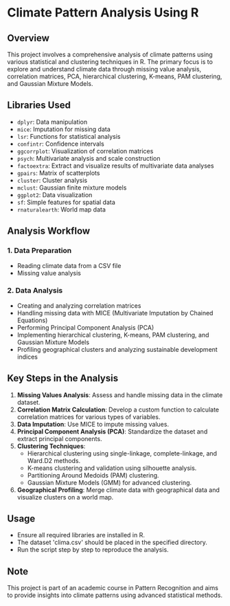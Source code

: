# Climate Pattern Analysis Using R

## Overview

This project involves a comprehensive analysis of climate patterns using various statistical and clustering techniques in R. The primary focus is to explore and understand climate data through missing value analysis, correlation matrices, PCA, hierarchical clustering, K-means, PAM clustering, and Gaussian Mixture Models.

## Libraries Used
- `dplyr`: Data manipulation
- `mice`: Imputation for missing data
- `lsr`: Functions for statistical analysis
- `confintr`: Confidence intervals
- `ggcorrplot`: Visualization of correlation matrices
- `psych`: Multivariate analysis and scale construction
- `factoextra`: Extract and visualize results of multivariate data analyses
- `gpairs`: Matrix of scatterplots
- `cluster`: Cluster analysis
- `mclust`: Gaussian finite mixture models
- `ggplot2`: Data visualization
- `sf`: Simple features for spatial data
- `rnaturalearth`: World map data

## Analysis Workflow

### 1. Data Preparation
- Reading climate data from a CSV file
- Missing value analysis

### 2. Data Analysis
- Creating and analyzing correlation matrices
- Handling missing data with MICE (Multivariate Imputation by Chained Equations)
- Performing Principal Component Analysis (PCA)
- Implementing hierarchical clustering, K-means, PAM clustering, and Gaussian Mixture Models
- Profiling geographical clusters and analyzing sustainable development indices

## Key Steps in the Analysis

1. **Missing Values Analysis**: Assess and handle missing data in the climate dataset.
2. **Correlation Matrix Calculation**: Develop a custom function to calculate correlation matrices for various types of variables.
3. **Data Imputation**: Use MICE to impute missing values.
4. **Principal Component Analysis (PCA)**: Standardize the dataset and extract principal components.
5. **Clustering Techniques**:
   - Hierarchical clustering using single-linkage, complete-linkage, and Ward.D2 methods.
   - K-means clustering and validation using silhouette analysis.
   - Partitioning Around Medoids (PAM) clustering.
   - Gaussian Mixture Models (GMM) for advanced clustering.
6. **Geographical Profiling**: Merge climate data with geographical data and visualize clusters on a world map.

## Usage

- Ensure all required libraries are installed in R.
- The dataset 'clima.csv' should be placed in the specified directory.
- Run the script step by step to reproduce the analysis.

## Note

This project is part of an academic course in Pattern Recognition and aims to provide insights into climate patterns using advanced statistical methods.
